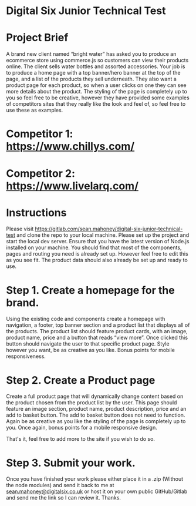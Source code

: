 # Digital Six Junior Technical Test

# Project Brief

A brand new client named “bright water” has asked you to produce an ecommerce store using commerce.js so customers can view their products online. The client sells water bottles and assorted accessories. Your job is to produce a home page with a top banner/hero banner at the top of the page, and a list of the products they sell underneath. They also want a product page for each product, so when a user clicks on one they can see more details about the product. The styling of the page is completely up to you so feel free to be creative, however they have provided some examples of competitors sites that they really like the look and feel of, so feel free to use these as examples.

# Competitor 1: https://www.chillys.com/
# Competitor 2: https://www.livelarq.com/ 

# Instructions
Please visit https://gitlab.com/sean.mahoney/digital-six-junior-technical-test and clone the repo to your local machine.
Please set up the project and start the local dev server. Ensure that you have the latest version of Node.js installed on your machine. You should find that most of the components, pages and routing you need is already set up. However feel free to edit this as you see fit. The product data should also already be set up and ready to use. 

# Step 1. Create a homepage for the brand.
Using the existing code and components create a homepage with navigation, a footer, top banner section and a product list that displays all of the products. The product list should feature product cards, with an image, product name, price and a button that reads “view more”. Once clicked this button should navigate the user to that specific product page. Style however you want, be as creative as you like. Bonus points for mobile responsiveness.

# Step 2. Create a Product page
Create a full product page that will dynamically change content based on the product chosen from the product list by the user. This page should feature an image section, product name, product description, price and an add to basket button. The add to basket button does not need to function. Again be as creative as you like the styling of the page is completely up to you. Once again, bonus points for a mobile responsive design.

That's it, feel free to add more to the site if you wish to do so.

# Step 3. Submit your work.
Once you have finished your work please either place it in a .zip (Without the node modules) and send it back to me at sean.mahoney@digitalsix.co.uk or host it on your own public GitHub/Gitlab and send me the link so I can review it. Thanks.
